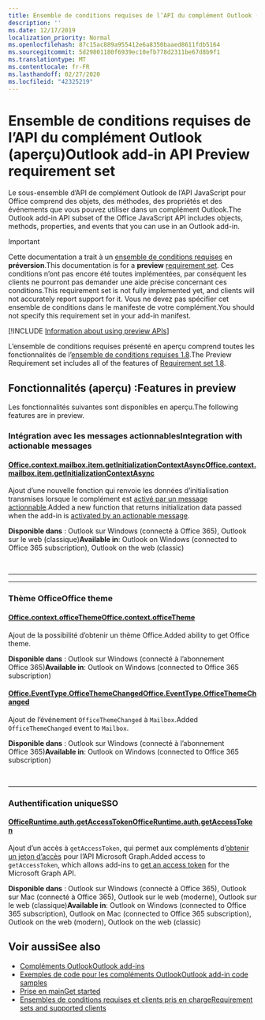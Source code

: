 ```yaml
---
title: Ensemble de conditions requises de l’API du complément Outlook (aperçu)
description: ''
ms.date: 12/17/2019
localization_priority: Normal
ms.openlocfilehash: 87c15ac889a955412e6a8350baaed8611fdb5164
ms.sourcegitcommit: 5d29801180f6939ec10efb778d2311be67d8b9f1
ms.translationtype: MT
ms.contentlocale: fr-FR
ms.lasthandoff: 02/27/2020
ms.locfileid: "42325219"
---
```

# <a name="outlook-add-in-api-preview-requirement-set"></a><span data-ttu-id="014d9-102">Ensemble de conditions requises de l’API du complément Outlook (aperçu)</span><span class="sxs-lookup"><span data-stu-id="014d9-102">Outlook add-in API Preview requirement set</span></span>

<span data-ttu-id="014d9-103">Le sous-ensemble d’API de complément Outlook de l’API JavaScript pour Office comprend des objets, des méthodes, des propriétés et des événements que vous pouvez utiliser dans un complément Outlook.</span><span class="sxs-lookup"><span data-stu-id="014d9-103">The Outlook add-in API subset of the Office JavaScript API includes objects, methods, properties, and events that you can use in an Outlook add-in.</span></span>

> [!IMPORTANT]
> <span data-ttu-id="014d9-104">Cette documentation a trait à un [ensemble de conditions requises](/office/dev/add-ins/reference/requirement-sets/outlook-api-requirement-sets) en **préversion**.</span><span class="sxs-lookup"><span data-stu-id="014d9-104">This documentation is for a **preview** [requirement set](/office/dev/add-ins/reference/requirement-sets/outlook-api-requirement-sets).</span></span> <span data-ttu-id="014d9-105">Ces conditions n’ont pas encore été toutes implémentées, par conséquent les clients ne pourront pas demander une aide précise concernant ces conditions.</span><span class="sxs-lookup"><span data-stu-id="014d9-105">This requirement set is not fully implemented yet, and clients will not accurately report support for it.</span></span> <span data-ttu-id="014d9-106">Vous ne devez pas spécifier cet ensemble de conditions dans le manifeste de votre complément.</span><span class="sxs-lookup"><span data-stu-id="014d9-106">You should not specify this requirement set in your add-in manifest.</span></span>

[!INCLUDE [Information about using preview APIs](../../../includes/using-preview-apis-host.md)]

<span data-ttu-id="014d9-107">L’ensemble de conditions requises présenté en aperçu comprend toutes les fonctionnalités de l’[ensemble de conditions requises 1.8](../requirement-set-1.8/outlook-requirement-set-1.8.md).</span><span class="sxs-lookup"><span data-stu-id="014d9-107">The Preview Requirement set includes all of the features of [Requirement set 1.8](../requirement-set-1.8/outlook-requirement-set-1.8.md).</span></span>

## <a name="features-in-preview"></a><span data-ttu-id="014d9-108">Fonctionnalités (aperçu) :</span><span class="sxs-lookup"><span data-stu-id="014d9-108">Features in preview</span></span>

<span data-ttu-id="014d9-109">Les fonctionnalités suivantes sont disponibles en aperçu.</span><span class="sxs-lookup"><span data-stu-id="014d9-109">The following features are in preview.</span></span>

### <a name="integration-with-actionable-messages"></a><span data-ttu-id="014d9-110">Intégration avec les messages actionnables</span><span class="sxs-lookup"><span data-stu-id="014d9-110">Integration with actionable messages</span></span>

#### <a name="officecontextmailboxitemgetinitializationcontextasync"></a>[<span data-ttu-id="014d9-111">Office.context.mailbox.item.getInitializationContextAsync</span><span class="sxs-lookup"><span data-stu-id="014d9-111">Office.context.mailbox.item.getInitializationContextAsync</span></span>](office.context.mailbox.item.md#methods)

<span data-ttu-id="014d9-112">Ajout d’une nouvelle fonction qui renvoie les données d’initialisation transmises lorsque le complément est [activé par un message actionnable](/outlook/actionable-messages/invoke-add-in-from-actionable-message).</span><span class="sxs-lookup"><span data-stu-id="014d9-112">Added a new function that returns initialization data passed when the add-in is [activated by an actionable message](/outlook/actionable-messages/invoke-add-in-from-actionable-message).</span></span>

<span data-ttu-id="014d9-113">**Disponible dans** : Outlook sur Windows (connecté à Office 365), Outlook sur le web (classique)</span><span class="sxs-lookup"><span data-stu-id="014d9-113">**Available in**: Outlook on Windows (connected to Office 365 subscription), Outlook on the web (classic)</span></span>

<br>

---

---

### <a name="office-theme"></a><span data-ttu-id="014d9-114">Thème Office</span><span class="sxs-lookup"><span data-stu-id="014d9-114">Office theme</span></span>

#### <a name="officecontextofficetheme"></a>[<span data-ttu-id="014d9-115">Office.context.officeTheme</span><span class="sxs-lookup"><span data-stu-id="014d9-115">Office.context.officeTheme</span></span>](/javascript/api/office/office.context#officetheme)

<span data-ttu-id="014d9-116">Ajout de la possibilité d’obtenir un thème Office.</span><span class="sxs-lookup"><span data-stu-id="014d9-116">Added ability to get Office theme.</span></span>

<span data-ttu-id="014d9-117">**Disponible dans** : Outlook sur Windows (connecté à l’abonnement Office 365)</span><span class="sxs-lookup"><span data-stu-id="014d9-117">**Available in**: Outlook on Windows (connected to Office 365 subscription)</span></span>

#### <a name="officeeventtypeofficethemechanged"></a>[<span data-ttu-id="014d9-118">Office.EventType.OfficeThemeChanged</span><span class="sxs-lookup"><span data-stu-id="014d9-118">Office.EventType.OfficeThemeChanged</span></span>](/javascript/api/office/office.eventtype)

<span data-ttu-id="014d9-119">Ajout de l’événement `OfficeThemeChanged` à `Mailbox`.</span><span class="sxs-lookup"><span data-stu-id="014d9-119">Added `OfficeThemeChanged` event to `Mailbox`.</span></span>

<span data-ttu-id="014d9-120">**Disponible dans** : Outlook sur Windows (connecté à l’abonnement Office 365)</span><span class="sxs-lookup"><span data-stu-id="014d9-120">**Available in**: Outlook on Windows (connected to Office 365 subscription)</span></span>

<br>

---

### <a name="sso"></a><span data-ttu-id="014d9-121">Authentification unique</span><span class="sxs-lookup"><span data-stu-id="014d9-121">SSO</span></span>

#### <a name="officeruntimeauthgetaccesstoken"></a>[<span data-ttu-id="014d9-122">OfficeRuntime.auth.getAccessToken</span><span class="sxs-lookup"><span data-stu-id="014d9-122">OfficeRuntime.auth.getAccessToken</span></span>](/office/dev/add-ins/develop/sso-in-office-add-ins#sso-api-reference)

<span data-ttu-id="014d9-123">Ajout d’un accès à `getAccessToken`, qui permet aux compléments d’[obtenir un jeton d’accès](../../../outlook/authenticate-a-user-with-an-sso-token.md) pour l’API Microsoft Graph.</span><span class="sxs-lookup"><span data-stu-id="014d9-123">Added access to `getAccessToken`, which allows add-ins to [get an access token](../../../outlook/authenticate-a-user-with-an-sso-token.md) for the Microsoft Graph API.</span></span>

<span data-ttu-id="014d9-124">**Disponible dans** : Outlook sur Windows (connecté à Office 365), Outlook sur Mac (connecté à Office 365), Outlook sur le web (moderne), Outlook sur le web (classique)</span><span class="sxs-lookup"><span data-stu-id="014d9-124">**Available in**: Outlook on Windows (connected to Office 365 subscription), Outlook on Mac (connected to Office 365 subscription), Outlook on the web (modern), Outlook on the web (classic)</span></span>

## <a name="see-also"></a><span data-ttu-id="014d9-125">Voir aussi</span><span class="sxs-lookup"><span data-stu-id="014d9-125">See also</span></span>

- [<span data-ttu-id="014d9-126">Compléments Outlook</span><span class="sxs-lookup"><span data-stu-id="014d9-126">Outlook add-ins</span></span>](../../../outlook/outlook-add-ins-overview.md)
- [<span data-ttu-id="014d9-127">Exemples de code pour les compléments Outlook</span><span class="sxs-lookup"><span data-stu-id="014d9-127">Outlook add-in code samples</span></span>](https://developer.microsoft.com/outlook/gallery/?filterBy=Outlook,Samples,Add-ins)
- [<span data-ttu-id="014d9-128">Prise en main</span><span class="sxs-lookup"><span data-stu-id="014d9-128">Get started</span></span>](../../../quickstarts/outlook-quickstart.md)
- [<span data-ttu-id="014d9-129">Ensembles de conditions requises et clients pris en charge</span><span class="sxs-lookup"><span data-stu-id="014d9-129">Requirement sets and supported clients</span></span>](../../requirement-sets/outlook-api-requirement-sets.md)
